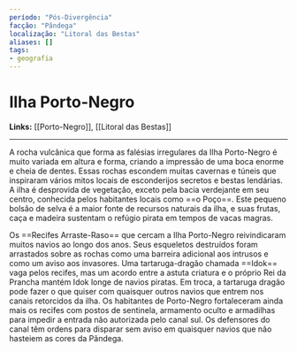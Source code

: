 ```yaml
---
período: "Pós-Divergência"
facção: "Pândega"
localização: "Litoral das Bestas"
aliases: []
tags:
- geografia
---
```


# **Ilha Porto-Negro**

**Links:** [[Porto-Negro]], [[Litoral das Bestas]]

---
A rocha vulcânica que forma as falésias irregulares da Ilha Porto-Negro é muito variada em altura e forma, criando a impressão de uma boca enorme e cheia de dentes. Essas rochas escondem muitas cavernas e túneis que inspiraram vários mitos locais de esconderijos secretos e bestas lendárias. A ilha é desprovida de vegetação, exceto pela bacia verdejante em seu centro, conhecida pelos habitantes locais como ==o Poço==. Este pequeno bolsão de selva é a maior fonte de recursos naturais da ilha, e suas frutas, caça e madeira sustentam o refúgio pirata em tempos de vacas magras.

Os ==Recifes Arraste-Raso== que cercam a Ilha Porto-Negro reivindicaram muitos navios ao longo dos anos. Seus esqueletos destruídos foram arrastados sobre as rochas como uma barreira adicional aos intrusos e como um aviso aos invasores. Uma tartaruga-dragão chamada ==Idok== vaga pelos recifes, mas um acordo entre a astuta criatura e o próprio Rei da Prancha mantém Idok longe de navios piratas. Em troca, a tartaruga dragão pode fazer o que quiser com quaisquer outros navios que entrem nos canais retorcidos da ilha. Os habitantes de Porto-Negro fortaleceram ainda mais os recifes com postos de sentinela, armamento oculto e armadilhas para impedir a entrada não autorizada pelo canal sul. Os defensores do canal têm ordens para disparar sem aviso em quaisquer navios que não hasteiem as cores da Pândega.